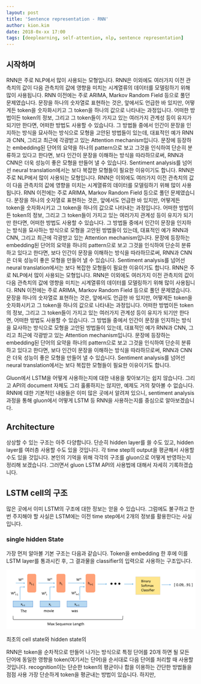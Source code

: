 ```yaml
---
layout: post
title: 'Sentence representation - RNN'
author: kion.kim
date: 2018-0x-xx 17:00
tags: [deeplearning, self-attention, nlp, sentence representation]
---
```


## 시작하며

RNN은 주로 NLP에서 많이 사용되는 모형입니다. RNN은 이외에도 여러가지 이전 관측치의 값이 다음 관측치의 값에 영향을 미치는 시계열류의 데이터를 모델링하기 위해 많이 사용됩니다. RNN 이전에는 주로 ARIMA, Markov Random Field 등으로 풀던 문제였습니다. 문장을 하나의 숫자열로 표현하는 것은, 앞에서도 언급한 바 있지만, 어떻게든 token을 숫자화시키고 그 token을 하나의 값으로 나타내는 과정입니다. 어떠한 방법이든 token의 정보, 그리고 그 token들이 가지고 있는 여러가지 관계성 등이 유지가 되기만 한다면, 어떠한 방법도 사용할 수 있습니다. 그 방법들 중에서 인간이 문장을 인지하는 방식을 묘사하는 방식으로 모형을 고안된 방법들이 있는데, 대표적인 예가 RNN과 CNN, 그리고 최근에 각광받고 있는 Attention mechanism입니다. 문장에 등장하는 embedding된 단어의 요약을 하나의  pattern으로 보고 그것을 인식하여 단순히 분류하고 있다고 한다면, 보다 인간이 문장을 이해하는 방식을 따라하므로써, RNN과 CNN은 더욱 성능이 좋은 모형을 만들어 낼 수 있습니다. Sentiment analysis를 넘어선 neural translation에서는 보다 복잡한 모형들이 필요한 이유이기도 합니다.
RNN은 주로 NLP에서 많이 사용되는 모형입니다. RNN은 이외에도 여러가지 이전 관측치의 값이 다음 관측치의 값에 영향을 미치는 시계열류의 데이터를 모델링하기 위해 많이 사용됩니다. RNN 이전에는 주로 ARIMA, Markov Random Field 등으로 풀던 문제였습니다. 문장을 하나의 숫자열로 표현하는 것은, 앞에서도 언급한 바 있지만, 어떻게든 token을 숫자화시키고 그 token을 하나의 값으로 나타내는 과정입니다. 어떠한 방법이든 token의 정보, 그리고 그 token들이 가지고 있는 여러가지 관계성 등이 유지가 되기만 한다면, 어떠한 방법도 사용할 수 있습니다. 그 방법들 중에서 인간이 문장을 인지하는 방식을 묘사하는 방식으로 모형을 고안된 방법들이 있는데, 대표적인 예가 RNN과 CNN, 그리고 최근에 각광받고 있는 Attention mechanism입니다. 문장에 등장하는 embedding된 단어의 요약을 하나의  pattern으로 보고 그것을 인식하여 단순히 분류하고 있다고 한다면, 보다 인간이 문장을 이해하는 방식을 따라하므로써, RNN과 CNN은 더욱 성능이 좋은 모형을 만들어 낼 수 있습니다. Sentiment analysis를 넘어선 neural translation에서는 보다 복잡한 모형들이 필요한 이유이기도 합니다.
RNN은 주로 NLP에서 많이 사용되는 모형입니다. RNN은 이외에도 여러가지 이전 관측치의 값이 다음 관측치의 값에 영향을 미치는 시계열류의 데이터를 모델링하기 위해 많이 사용됩니다. RNN 이전에는 주로 ARIMA, Markov Random Field 등으로 풀던 문제였습니다. 문장을 하나의 숫자열로 표현하는 것은, 앞에서도 언급한 바 있지만, 어떻게든 token을 숫자화시키고 그 token을 하나의 값으로 나타내는 과정입니다. 어떠한 방법이든 token의 정보, 그리고 그 token들이 가지고 있는 여러가지 관계성 등이 유지가 되기만 한다면, 어떠한 방법도 사용할 수 있습니다. 그 방법들 중에서 인간이 문장을 인지하는 방식을 묘사하는 방식으로 모형을 고안된 방법들이 있는데, 대표적인 예가 RNN과 CNN, 그리고 최근에 각광받고 있는 Attention mechanism입니다. 문장에 등장하는 embedding된 단어의 요약을 하나의  pattern으로 보고 그것을 인식하여 단순히 분류하고 있다고 한다면, 보다 인간이 문장을 이해하는 방식을 따라하므로써, RNN과 CNN은 더욱 성능이 좋은 모형을 만들어 낼 수 있습니다. Sentiment analysis를 넘어선 neural translation에서는 보다 복잡한 모형들이 필요한 이유이기도 합니다.

Gluon에서 LSTM을 어떻게 사용하는지에 대한 내용을 찾아보기는 쉽지 않습니다. 그리고 API의 document 자체도 그리 훌륭하지는 않지만, 예제도 거의 찾아볼 수 없습니다. RNN에 대한 기본적인 내용들은 이미 많은 곳에서 알려져 있으니, sentiment analysis 과정을 통해 gluon에서 어떻게 LSTM 등 RNN을 사용하는지를 중심으로 알아보겠습니다.


## Architecture

상상할 수 있는 구조는 아주 다양합니다. 단순히 hidden layer를 쓸 수도 있고, hidden layer를 여러층 사용할 수도 있을  것입니다. 각 time step의 output을 평균해서 사용할 수도 있을 것입니다. 본인의 기억을 위해 각각의 구조를 gluon으로 어떻게 반영하는지 정리해 보겠습니다. 그러면서 gluon LSTM API의 사용법에 대해서 자세히 기록하겠습니다.

## LSTM cell의 구조

많은 곳에서 이미 LSTM의 구조에 대한 정보는 얻을 수 있습니다. 그럼에도 불구하고 한번 주지해야 할 사실은 LSTM에는 이전 time step에서 2개의 정보를 활용한다는 사실입니다. 

### single hidden State

가장 먼저 알아볼 기본 구조는 다음과 같습니다. Token을 embedding 한 후에 이를 LSTM layer를 통과시킨 후, 그 결과물을 classifier의 입력으로 사용하는 구조입니다. 

![lstm_structure](/assets/lstm_structure.png)

최초의 cell state와 hidden state의 



RNN은 token을 순차적으로 만들어 나가는 방식으로 특정 단어를 20개 하면 될 모든 단어에 동일한 영향을 token(여기서는 단어)을 순서대로 다음 단어를 처리할 때 사용할 것입니다. recognition이는 단순한 token의 평균이나 합을 이용하는 간단한 방법들을 점점 사용 가장 단순하게 token을 평균내는 방법이 있습니다. 하지만, 